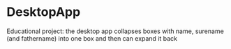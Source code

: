 # DesktopApp
Educational project: the desktop app collapses boxes with name, surename (and fathername) into one box and then can expand it back 
